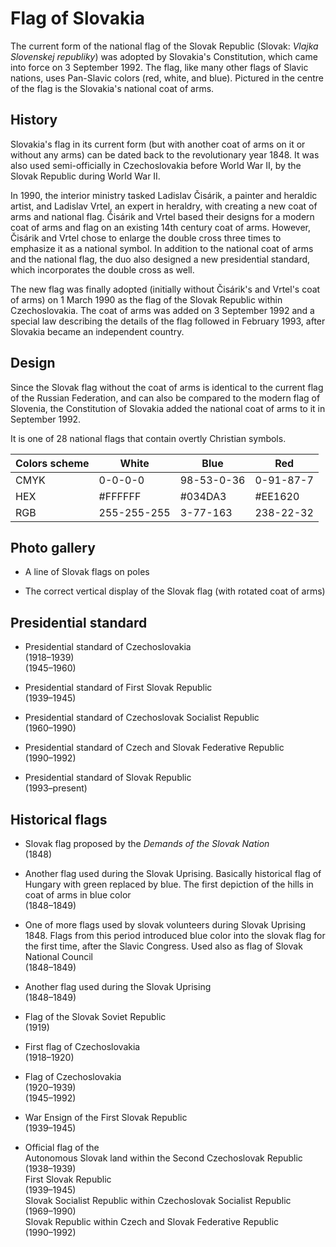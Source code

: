 # Flag of Slovakia

The current form of the national flag of the Slovak Republic (Slovak: *Vlajka Slovenskej republiky*) was adopted by Slovakia's Constitution, which came into force on 3 September 1992. The flag, like many other flags of Slavic nations, uses Pan-Slavic colors (red, white, and blue). Pictured in the centre of the flag is the Slovakia's national coat of arms.

## History

Slovakia's flag in its current form (but with another coat of arms on it or without any arms) can be dated back to the revolutionary year 1848. It was also used semi-officially in Czechoslovakia before World War II, by the Slovak Republic during World War II.

In 1990, the interior ministry tasked Ladislav Čisárik, a painter and heraldic artist, and Ladislav Vrtel, an expert in heraldry, with creating a new coat of arms and national flag. Čisárik and Vrtel based their designs for a modern coat of arms and flag on an existing 14th century coat of arms. However, Čisárik and Vrtel chose to enlarge the double cross three times to emphasize it as a national symbol. In addition to the national coat of arms and the national flag, the duo also designed a new presidential standard, which incorporates the double cross as well.

The new flag was finally adopted (initially without Čisárik's and Vrtel's coat of arms) on 1 March 1990 as the flag of the Slovak Republic within Czechoslovakia. The coat of arms was added on 3 September 1992 and a special law describing the details of the flag followed in February 1993, after Slovakia became an independent country.

## Design

Since the Slovak flag without the coat of arms is identical to the current flag of the Russian Federation, and can also be compared to the modern flag of Slovenia, the Constitution of Slovakia added the national coat of arms to it in September 1992.

It is one of 28 national flags that contain overtly Christian symbols.

|  Colors scheme | White       | Blue       | Red       |
| -------------- | ----------- | ---------- | --------- |
| CMYK           | 0-0-0-0     | 98-53-0-36 | 0-91-87-7 |
| HEX            | #FFFFFF     | #034DA3    | #EE1620   |
| RGB            | 255-255-255 | 3-77-163   | 238-22-32 |

## Photo gallery

- A line of Slovak flags on poles

- The correct vertical display of the Slovak flag (with rotated coat of arms)

## Presidential standard

- Presidential standard of Czechoslovakia\
  (1918–1939)\
  (1945–1960)

- Presidential standard of First Slovak Republic\
  (1939–1945)

- Presidential standard of Czechoslovak Socialist Republic\
  (1960–1990)

- Presidential standard of Czech and Slovak Federative Republic\
  (1990–1992)

- Presidential standard of Slovak Republic\
  (1993–present)

## Historical flags

- Slovak flag proposed by the *Demands of the Slovak Nation*\
  (1848)

- Another flag used during the Slovak Uprising. Basically historical flag of Hungary with green replaced by blue. The first depiction of the hills in coat of arms in blue color\
  (1848–1849)

- One of more flags used by slovak volunteers during Slovak Uprising 1848. Flags from this period introduced blue color into the slovak flag for the first time, after the Slavic Congress. Used also as flag of Slovak National Council\
  (1848–1849)

- Another flag used during the Slovak Uprising\
  (1848–1849)

- Flag of the Slovak Soviet Republic\
  (1919)

- First flag of Czechoslovakia\
  (1918–1920)

-  Flag of Czechoslovakia\
  (1920–1939)\
  (1945–1992)

- War Ensign of the First Slovak Republic\
  (1939–1945)

- Official flag of the\
  Autonomous Slovak land within the Second Czechoslovak Republic\
  (1938–1939)\
  First Slovak Republic\
  (1939–1945)\
  Slovak Socialist Republic within Czechoslovak Socialist Republic\
  (1969–1990)\
  Slovak Republic within Czech and Slovak Federative Republic\
  (1990–1992)
